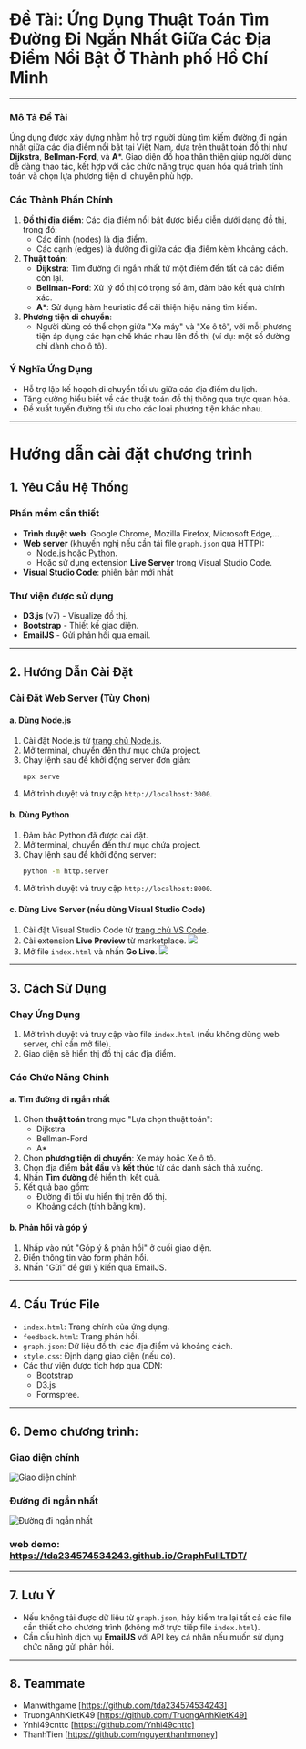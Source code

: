 ﻿# Đề Tài: Ứng Dụng Thuật Toán Tìm Đường Đi Ngắn Nhất Giữa Các Địa Điểm Nổi Bật Ở Thành phố Hồ Chí Minh
---

### Mô Tả Đề Tài
Ứng dụng được xây dựng nhằm hỗ trợ người dùng tìm kiếm đường đi ngắn nhất giữa các địa điểm nổi bật tại Việt Nam, dựa trên thuật toán đồ thị như **Dijkstra**, **Bellman-Ford**, và **A***. Giao diện đồ họa thân thiện giúp người dùng dễ dàng thao tác, kết hợp với các chức năng trực quan hóa quá trình tính toán và chọn lựa phương tiện di chuyển phù hợp.

### Các Thành Phần Chính
1. **Đồ thị địa điểm**: Các địa điểm nổi bật được biểu diễn dưới dạng đồ thị, trong đó:
   - Các đỉnh (nodes) là địa điểm.
   - Các cạnh (edges) là đường đi giữa các địa điểm kèm khoảng cách.
2. **Thuật toán**:
   - **Dijkstra**: Tìm đường đi ngắn nhất từ một điểm đến tất cả các điểm còn lại.
   - **Bellman-Ford**: Xử lý đồ thị có trọng số âm, đảm bảo kết quả chính xác.
   - **A***: Sử dụng hàm heuristic để cải thiện hiệu năng tìm kiếm.
3. **Phương tiện di chuyển**:
   - Người dùng có thể chọn giữa "Xe máy" và "Xe ô tô", với mỗi phương tiện áp dụng các hạn chế khác nhau lên đồ thị (ví dụ: một số đường chỉ dành cho ô tô).

### Ý Nghĩa Ứng Dụng
- Hỗ trợ lập kế hoạch di chuyển tối ưu giữa các địa điểm du lịch.
- Tăng cường hiểu biết về các thuật toán đồ thị thông qua trực quan hóa.
- Đề xuất tuyến đường tối ưu cho các loại phương tiện khác nhau.

---
# Hướng dẫn cài đặt chương trình
## 1. Yêu Cầu Hệ Thống

### Phần mềm cần thiết
- **Trình duyệt web**: Google Chrome, Mozilla Firefox, Microsoft Edge,...
- **Web server** (khuyến nghị nếu cần tải file `graph.json` qua HTTP):
  - [Node.js](https://nodejs.org/) hoặc [Python](https://www.python.org/).
  - Hoặc sử dụng extension **Live Server** trong Visual Studio Code.
- **Visual Studio Code**: phiên bản mới nhất

### Thư viện được sử dụng
- **D3.js** (v7) - Visualize đồ thị.
- **Bootstrap** - Thiết kế giao diện.
- **EmailJS** - Gửi phản hồi qua email.

---

## 2. Hướng Dẫn Cài Đặt

### Cài Đặt Web Server (Tùy Chọn)

#### a. **Dùng Node.js**
1. Cài đặt Node.js từ [trang chủ Node.js](https://nodejs.org/).
2. Mở terminal, chuyển đến thư mục chứa project.
3. Chạy lệnh sau để khởi động server đơn giản:
   ```bash
   npx serve
   ```
4. Mở trình duyệt và truy cập `http://localhost:3000`.

#### b. **Dùng Python**
1. Đảm bảo Python đã được cài đặt.
2. Mở terminal, chuyển đến thư mục chứa project.
3. Chạy lệnh sau để khởi động server:
   ```bash
   python -m http.server
   ```
4. Mở trình duyệt và truy cập `http://localhost:8000`.

#### c. **Dùng Live Server** (nếu dùng Visual Studio Code)
1. Cài đặt Visual Studio Code từ [trang chủ VS Code](https://code.visualstudio.com/).
2. Cài extension **Live Preview** từ marketplace.
   ![](./images/livepreview.JPG)
3. Mở file `index.html` và nhấn **Go Live**.
   ![](./images/livepreview1.JPG)

---

## 3. Cách Sử Dụng

### Chạy Ứng Dụng
1. Mở trình duyệt và truy cập vào file `index.html` (nếu không dùng web server, chỉ cần mở file).
2. Giao diện sẽ hiển thị đồ thị các địa điểm.

### Các Chức Năng Chính
#### a. **Tìm đường đi ngắn nhất**
1. Chọn **thuật toán** trong mục "Lựa chọn thuật toán":
   - Dijkstra
   - Bellman-Ford
   - A*
2. Chọn **phương tiện di chuyển**: Xe máy hoặc Xe ô tô.
3. Chọn địa điểm **bắt đầu** và **kết thúc** từ các danh sách thả xuống.
4. Nhấn **Tìm đường** để hiển thị kết quả.
5. Kết quả bao gồm:
   - Đường đi tối ưu hiển thị trên đồ thị.
   - Khoảng cách (tính bằng km).

#### b. **Phản hồi và góp ý**
1. Nhấp vào nút "Góp ý & phản hồi" ở cuối giao diện.
2. Điền thông tin vào form phản hồi.
3. Nhấn "Gửi" để gửi ý kiến qua EmailJS.

---

## 4. Cấu Trúc File
- `index.html`: Trang chính của ứng dụng.
- `feedback.html`: Trang phản hồi.
- `graph.json`: Dữ liệu đồ thị các địa điểm và khoảng cách.
- `style.css`: Định dạng giao diện (nếu có).
- Các thư viện được tích hợp qua CDN:
  - Bootstrap
  - D3.js
  - Formspree.

---

## 6. Demo chương trình:
### Giao diện chính
![Giao diện chính](./images/Mainmenu.JPG)
### Đường đi ngắn nhất 
![Đường đi ngắn nhất](./images/demo2.JPG)
### web demo: https://tda234574534243.github.io/GraphFullLTDT/

---

## 7. Lưu Ý
- Nếu không tải được dữ liệu từ `graph.json`, hãy kiểm tra lại tất cả các file cần thiết cho chương trình (không mở trực tiếp file `index.html`).
- Cần cấu hình dịch vụ **EmailJS** với API key cá nhân nếu muốn sử dụng chức năng gửi phản hồi.

---

## 8. Teammate
- Manwithgame [https://github.com/tda234574534243]
- TruongAnhKietK49 [https://github.com/TruongAnhKietK49]
- Ynhi49cnttc [https://github.com/Ynhi49cnttc]
- ThanhTien [https://github.com/nguyenthanhmoney]

